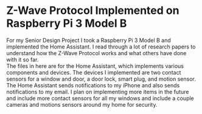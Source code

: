 # Z-Wave Protocol Implemented on Raspberry Pi 3 Model B

For my Senior Design Project I took a Raspberry Pi 3 Model B and implemented the Home Assistant. I read through a lot of research papers to understand how the Z-Wave Protocol works and what others have done with it so far.     
The files in here are for the Home Assistant, which implements various components and devices. The devices I implemented are two contact sensors for a window and door, a door lock, smart plug, and motion sensor. The Home Assistant sends notifications to my iPhone and also sends notifications to my email. I plan on implementing more items in the future and include more contact sensors for all my windows and include a couple cameras and motions sensors around my home for security.
